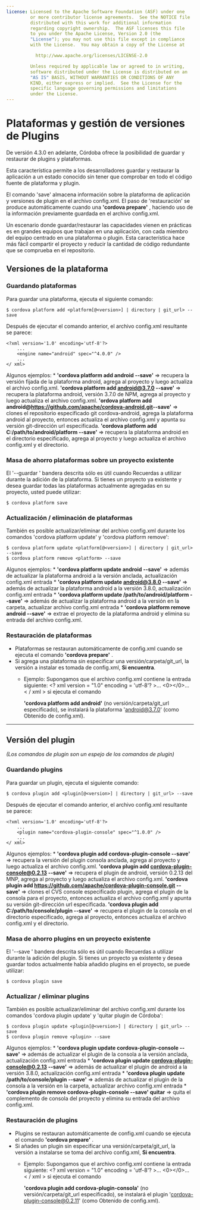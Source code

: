 ```yaml
---
license: Licensed to the Apache Software Foundation (ASF) under one
         or more contributor license agreements.  See the NOTICE file
         distributed with this work for additional information
         regarding copyright ownership.  The ASF licenses this file
         to you under the Apache License, Version 2.0 (the
         "License"); you may not use this file except in compliance
         with the License.  You may obtain a copy of the License at

           http://www.apache.org/licenses/LICENSE-2.0

         Unless required by applicable law or agreed to in writing,
         software distributed under the License is distributed on an
         "AS IS" BASIS, WITHOUT WARRANTIES OR CONDITIONS OF ANY
         KIND, either express or implied.  See the License for the
         specific language governing permissions and limitations
         under the License.
---
```


# Plataformas y gestión de versiones de Plugins

De versión 4.3.0 en adelante, Córdoba ofrece la posibilidad de guardar y restaurar de plugins y plataformas.

Esta característica permite a los desarrolladores guardar y restaurar la aplicación a un estado conocido sin tener que comprobar en todo el código fuente de plataforma y plugin.

El comando 'save' almacena información sobre la plataforma de aplicación y versiones de plugin en el archivo config.xml. El paso de 'restauración' se produce automáticamente cuando una **'cordova prepare'** , haciendo uso de la información previamente guardada en el archivo config.xml.

Un escenario donde guardar/restaurar las capacidades vienen en prácticas es en grandes equipos que trabajan en una aplicación, con cada miembro del equipo centrado en una plataforma o plugin. Esta característica hace más fácil compartir el proyecto y reducir la cantidad de código redundante que se comprueba en el repositorio.

## Versiones de la plataforma

### Guardando plataformas

Para guardar una plataforma, ejecuta el siguiente comando:

    $ cordova platform add <platform[@<version>] | directory | git_url> --save
    

Después de ejecutar el comando anterior, el archivo config.xml resultante se parece:

    <?xml version='1.0' encoding='utf-8'?>
        ...
        <engine name="android" spec="^4.0.0" />
        ...
    </ xml>
    

Algunos ejemplos: * **'cordova platform add android --save'** => recupera la versión fijada de la plataforma android, agrega al proyecto y luego actualiza el archivo config.xml. **'cordova platform add android@3.7.0 --save'** => recupera la plataforma android, versión 3.7.0 de NPM, agrega al proyecto y luego actualiza el archivo config.xml. **'ordova platform add android@https://github.com/apache/cordova-android.git​ --save'** => clones el repositorio especificado git cordova-android, agrega la plataforma android al proyecto, entonces actualiza el archivo config.xml y apunta su versión git-dirección url especificada. **'cordova platform add C:/path/to/android/platform --save'** => recupera la plataforma android en el directorio especificado, agrega al proyecto y luego actualiza el archivo config.xml y el directorio.

### Masa de ahorro plataformas sobre un proyecto existente

El '--guardar ' bandera descrita sólo es útil cuando Recuerdas a utilizar durante la adición de la plataforma. Si tienes un proyecto ya existente y desea guardar todas las plataformas actualmente agregadas en su proyecto, usted puede utilizar:

    $ cordova platform save
    

### Actualización / eliminación de plataformas

También es posible actualizar/eliminar del archivo config.xml durante los comandos 'cordova platform update' y 'cordova platform remove':

    $ cordova platform update <platform[@<version>] | directory | git_url> --save
    $ cordova platform remove <platform> --save
    

Algunos ejemplos: * **'cordova platform update android --save'** => además de actualizar la plataforma android a la versión anclada, actualización config.xml entrada * **'cordova platform update android@3.8.0 --save'** => además de actualizar la plataforma android a la versión 3.8.0, actualización config.xml entrada * **'cordova platform update /path/to/android/platform --save'** => además de actualizar la plataforma android a la versión en la carpeta, actualizar archivo config.xml entrada * **'cordova platform remove android --save'** => extrae el proyecto de la plataforma android y elimina su entrada del archivo config.xml.

### Restauración de plataformas

  * Plataformas se restauran automáticamente de config.xml cuando se ejecuta el comando **'cordova prepare'** .
  * Si agrega una plataforma sin especificar una versión/carpeta/git_url, la versión a instalar es tomada de config.xml, **Si encuentra**. 
      * Ejemplo: Supongamos que el archivo config.xml contiene la entrada siguiente: <? xml version = "1.0" encoding = 'utf-8'? >... <0></0>... < / xml > si ejecuta el comando 
        
        **'cordova platform add android'** (no versión/carpeta/git_url especificado), se instalará la plataforma 'android@3.7.0' (como Obtenido de config.xml).

* * *

## Versión del plugin

*(Los comandos de plugin son un espejo de los comandos de plugin)*

### Guardando plugins

Para guardar un plugin, ejecuta el siguiente comando:

    $ cordova plugin add <plugin[@<version>] | directory | git_url> --save
    

Después de ejecutar el comando anterior, el archivo config.xml resultante se parece:

    <?xml version='1.0' encoding='utf-8'?>
        ...
        <plugin name="cordova-plugin-console" spec="^1.0.0" />
        ...
    </ xml>
    

Algunos ejemplos: * **'cordova plugin add cordova-plugin-console --save'** => recupera la versión del plugin consola anclada, agrega al proyecto y luego actualiza el archivo config.xml. **'cordova plugin add cordova-plugin-console@0.2.13 --save'** => recupera el plugin de android, versión 0.2.13 del MNP, agrega al proyecto y luego actualiza el archivo config.xml. **'cordova plugin add https://github.com/apache/cordova-plugin-console.git --save'** => clones el CVS console especificado plugin, agrega el plugin de la consola para el proyecto, entonces actualiza el archivo config.xml y apunta su versión git-dirección url especificada. **'cordova plugin add C:/path/to/console/plugin --save'** => recupera el plugin de la consola en el directorio especificado, agrega al proyecto, entonces actualiza el archivo config.xml y el directorio.

### Masa de ahorro plugins en un proyecto existente

El '--save ' bandera descrita sólo es útil cuando Recuerdas a utilizar durante la adición del plugin. Si tienes un proyecto ya existente y desea guardar todos actualmente había añadido plugins en el proyecto, se puede utilizar:

    $ cordova plugin save
    

### Actualizar / eliminar plugins

También es posible actualizar/eliminar del archivo config.xml durante los comandos 'cordova plugin update' y 'quitar plugin de Córdoba':

    $ cordova plugin update <plugin[@<version>] | directory | git_url> --save
    $ cordova plugin remove <plugin> --save
    

Algunos ejemplos: * **'cordova plugin update cordova-plugin-console --save'** => además de actualizar el plugin de la consola a la versión anclada, actualización config.xml entrada * **'cordova plugin update cordova-plugin-console@0.2.13 --save'** => además de actualizar el plugin de android a la versión 3.8.0, actualización config.xml entrada * **'cordova plugin update /path/to/console/plugin --save'** => además de actualizar el plugin de la consola a la versión en la carpeta, actualizar archivo config.xml entrada * **'cordova plugin remove cordova-plugin-console --save' quitar** => quita el complemento de consola del proyecto y elimina su entrada del archivo config.xml.

### Restauración de plugins

  * Plugins se restauran automáticamente de config.xml cuando se ejecuta el comando **'cordova prepare'** .
  * Si añades un plugin sin especificar una versión/carpeta/git_url, la versión a instalarse se toma del archivo config.xml, **Si encuentra**. 
      * Ejemplo: Supongamos que el archivo config.xml contiene la entrada siguiente: <? xml version = "1.0" encoding = 'utf-8'? >... <0></0>... < / xml > si ejecuta el comando 
        
        **'cordova plugin add cordova-plugin-consola'** (no versión/carpeta/git_url especificado), se instalará el plugin 'cordova-plugin-console@0.2.11' (como Obtenido de config.xml).